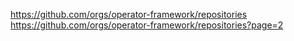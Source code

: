 https://github.com/orgs/operator-framework/repositories https://github.com/orgs/operator-framework/repositories?page=2 
